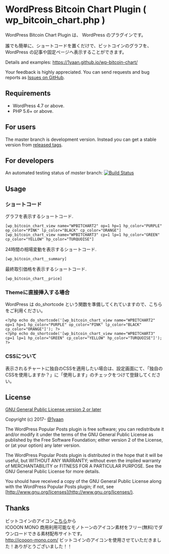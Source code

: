 WordPress Bitcoin Chart Plugin ( wp_bitcoin_chart.php )
========

WordPress Bitcoin Chart Plugin は、 WordPress のプラグインです。

誰でも簡単に、ショートコードを置くだけで、ビットコインのグラフを、 WordPress の記事や固定ページへ表示することができます。

Details and examples: https://1yaan.github.io/wp-bitcoin-chart/

Your feedback is highly appreciated. You can send requests and bug reports as [Issues on GitHub](https://github.com/1yaan/wp-bitcoin-chart).

## Requirements

* WordPress 4.7 or above.
* PHP 5.6+ or above.

## For users

The master branch is development version.
Instead you can get a stable version from [released tags](https://github.com/1yaan/wp-bitcoin-chart/releases).

## For developers

An automated testing status of *master* branch: [![Build Status](https://travis-ci.org/1yaan/wp-bitcoin-chart.svg?branch=master)](https://travis-ci.org/1yaan/wp-bitcoin-chart)

## Usage

### ショートコード

グラフを表示するショートコード.

  ```
  [wp_bitcoin_chart_view name="WPBITCHART2" op=1 hp=1 hp_color="PURPLE" op_color="PINK" lp_color="BLACK" cp_color="ORANGE"]
  [wp_bitcoin_chart_view name="WPBITCHART3" cp=1 lp=1 hp_color="GREEN" cp_color="YELLOW" hp_color="TURQUOISE"]
  ```

24時間の相場変動を表示するショートコード.

  ```
  [wp_bitcoin_chart__summary]
  ```

最終取引価格を表示するショートコード.

  ```
  [wp_bitcoin_chart__price]
  ```

### Themeに直接挿入する場合

WordPress は do_shortcode という関数を準備してくれていますので、こちらをご利用ください。

  ```
  <?php echo do_shortcode('[wp_bitcoin_chart_view name="WPBITCHART2" op=1 hp=1 hp_color="PURPLE" op_color="PINK" lp_color="BLACK" cp_color="ORANGE"]'); ?>
  <?php echo do_shortcode('[wp_bitcoin_chart_view name="WPBITCHART3" cp=1 lp=1 hp_color="GREEN" cp_color="YELLOW" hp_color="TURQUOISE"]'); ?>
  ```

### CSSについて

表示されるチャートに独自のCSSを適用したい場合は、設定画面にて、「独自のCSSを使用しますか？」に「使用します」のチェックをつけて登録してください。

## License

[GNU General Public License version 2 or later](http://www.gnu.org/licenses/gpl-2.0.html)

Copyright (c) 2017- [@1yaan](https://twitter.com/1yaan)

The WordPress Popular Posts plugin is free software; you can redistribute it and/or
modify it under the terms of the GNU General Public License
as published by the Free Software Foundation; either version 2
of the License, or (at your option) any later version.

The WordPress Popular Posts plugin is distributed in the hope that it will be useful,
but WITHOUT ANY WARRANTY; without even the implied warranty of
MERCHANTABILITY or FITNESS FOR A PARTICULAR PURPOSE.  See the
GNU General Public License for more details.

You should have received a copy of the GNU General Public License
along with the WordPress Popular Posts plugin; if not, see [http://www.gnu.org/licenses](http://www.gnu.org/licenses/).

## Thanks

ビットコインのアイコン[こちら](http://icooon-mono.com/10328-%E7%99%BD%E6%8A%9C%E3%81%8D%E3%81%AE%E3%83%93%E3%83%83%E3%83%88%E3%82%B3%E3%82%A4%E3%83%B3%E3%82%A2%E3%82%A4%E3%82%B3%E3%83%B32/)から  
ICOOON MONO 商用利用可能なモノトーンのアイコン素材をフリー(無料)でダウンロードできる素材配布サイトです。  
http://icooon-mono.com/
ビットコインのアイコンを使用させていただきました！ありがとうございました！！

